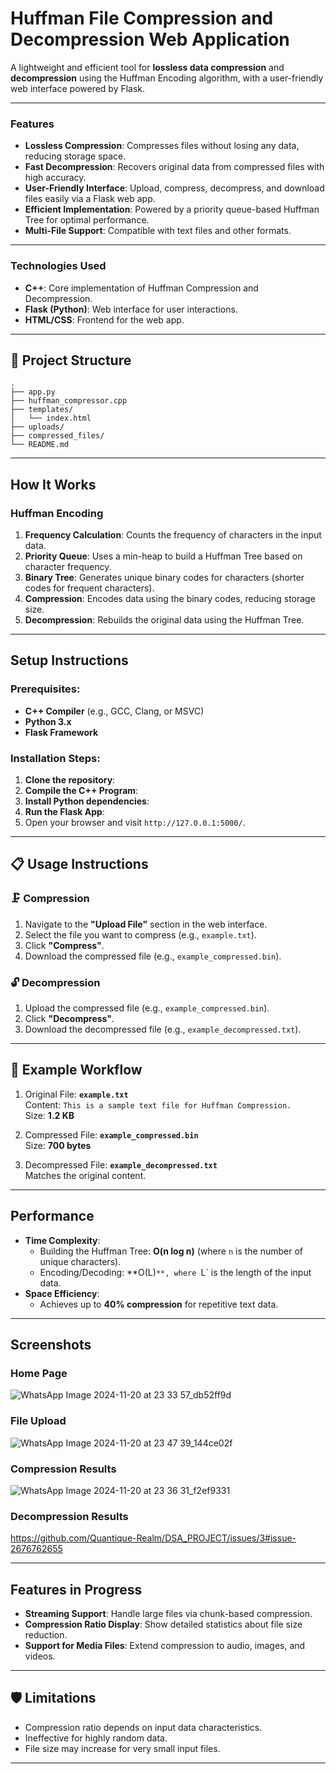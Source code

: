 # Huffman File Compression and Decompression Web Application

A lightweight and efficient tool for **lossless data compression** and **decompression** using the Huffman Encoding algorithm, with a user-friendly web interface powered by Flask.

---

### Features

- **Lossless Compression**: Compresses files without losing any data, reducing storage space.
- **Fast Decompression**: Recovers original data from compressed files with high accuracy.
- **User-Friendly Interface**: Upload, compress, decompress, and download files easily via a Flask web app.
- **Efficient Implementation**: Powered by a priority queue-based Huffman Tree for optimal performance.
- **Multi-File Support**: Compatible with text files and other formats.

---

### Technologies Used

- **C++**: Core implementation of Huffman Compression and Decompression.
- **Flask (Python)**: Web interface for user interactions.
- **HTML/CSS**: Frontend for the web app.

---

## 📂 Project Structure

```
.
├── app.py                       
├── huffman_compressor.cpp       
├── templates/
│   └── index.html             
├── uploads/                     
├── compressed_files/            
└── README.md                     
```

---

## How It Works

### Huffman Encoding
1. **Frequency Calculation**: Counts the frequency of characters in the input data.
2. **Priority Queue**: Uses a min-heap to build a Huffman Tree based on character frequency.
3. **Binary Tree**: Generates unique binary codes for characters (shorter codes for frequent characters).
4. **Compression**: Encodes data using the binary codes, reducing storage size.
5. **Decompression**: Rebuilds the original data using the Huffman Tree.

---

##  Setup Instructions

### Prerequisites:
- **C++ Compiler** (e.g., GCC, Clang, or MSVC)
- **Python 3.x**
- **Flask Framework**

### Installation Steps:
1. **Clone the repository**:
2. **Compile the C++ Program**:
3. **Install Python dependencies**:
4. **Run the Flask App**:
5. Open your browser and visit `http://127.0.0.1:5000/`.
---

## 📋 Usage Instructions

### 🗜️ Compression
1. Navigate to the **"Upload File"** section in the web interface.
2. Select the file you want to compress (e.g., `example.txt`).
3. Click **"Compress"**.
4. Download the compressed file (e.g., `example_compressed.bin`).

### 🔓 Decompression
1. Upload the compressed file (e.g., `example_compressed.bin`).
2. Click **"Decompress"**.
3. Download the decompressed file (e.g., `example_decompressed.txt`).

---

## 🧪 Example Workflow

1. Original File: **`example.txt`**  
   Content: `This is a sample text file for Huffman Compression.`  
   Size: **1.2 KB**

2. Compressed File: **`example_compressed.bin`**  
   Size: **700 bytes**

3. Decompressed File: **`example_decompressed.txt`**  
   Matches the original content.

---

## Performance

- **Time Complexity**:
  - Building the Huffman Tree: **O(n log n)** (where `n` is the number of unique characters).
  - Encoding/Decoding: **O(L)`**, where `L` is the length of the input data.
- **Space Efficiency**:
  - Achieves up to **40% compression** for repetitive text data.

---

## Screenshots

### Home Page
![WhatsApp Image 2024-11-20 at 23 33 57_db52ff9d](https://github.com/user-attachments/assets/87d99515-725c-4f75-8c2f-a76546579675)

### File Upload
![WhatsApp Image 2024-11-20 at 23 47 39_144ce02f](https://github.com/user-attachments/assets/d6464c95-db48-469b-a6b2-bee70c96700c)

### Compression Results
![WhatsApp Image 2024-11-20 at 23 36 31_f2ef9331](https://github.com/user-attachments/assets/7f1aa1f9-ae9f-474c-8b5a-bd4d09272b1a)

### Decompression Results
https://github.com/Quantique-Realm/DSA_PROJECT/issues/3#issue-2676762655

---

## Features in Progress

- **Streaming Support**: Handle large files via chunk-based compression.
- **Compression Ratio Display**: Show detailed statistics about file size reduction.
- **Support for Media Files**: Extend compression to audio, images, and videos.

---

## 🛡️ Limitations

- Compression ratio depends on input data characteristics.
- Ineffective for highly random data.
- File size may increase for very small input files.

---

